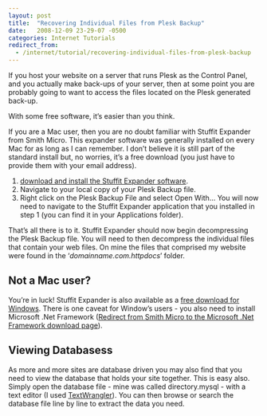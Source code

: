```yaml
---
layout: post
title:  "Recovering Individual Files from Plesk Backup"
date:   2008-12-09 23-29-07 -0500
categories: Internet Tutorials
redirect_from:
  - /internet/tutorial/recovering-individual-files-from-plesk-backup
---
```


If you host your website on a server that runs Plesk as the Control Panel, and you actually make back-ups of your server, then at some point you are probably going to want to access the files located on the Plesk generated back-up.

With some free software, it’s easier than you think.

If you are a Mac user, then you are no doubt familiar with Stuffit Expander from Smith Micro.  This expander software was generally installed on every Mac for as long as I can remember. I don’t believe it is still part of the standard install but, no worries, it’s a free download (you just have to provide them with your email address).

1. [download and install the Stuffit Expander software][1].
2. Navigate to your local copy of your Plesk Backup file.
3. Right click on the Plesk Backup File and select Open With…  You will now need to navigate to the Stuffit Expander application that you installed in step 1 (you can find it in your Applications folder). 

That’s all there is to it.  Stuffit Expander should now begin decompressing the Plesk Backup file.  You will need to then decompress the individual files that contain your web files.  On mine the files that comprised my website were found in the ‘*domainname.com.httpdocs*’ folder.

## Not a Mac user?

You’re in luck!  Stuffit Expander is also available as a [free download for Windows][2].  There is one caveat for Window’s users - you also need to install Microsoft .Net Framework ([Redirect from Smith Micro to the Microsoft .Net Framework download page][3]).

## Viewing Databasess

As more and more sites are database driven you may also find that you need to view the database that holds your site together.  This is easy also.  Simply open the database file - mine was called directory.mysql - with a text editor (I used [TextWrangler][4]).  You can then browse or search the database file line by line to extract the data you need.

 [1]: http://my.smithmicro.com/mac/stuffit/expander.html
 [2]: http://my.smithmicro.com/win/stuffit/index.html
 [3]: http://my.smithmicro.com/get.net/
 [4]: http://www.barebones.com/products/textwrangler/

